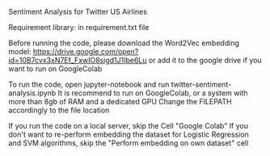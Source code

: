 Sentiment Analysis for Twitter US Airlines

Requirement library: in requirement.txt file

Before running the code, please download the Word2Vec embedding model: https://drive.google.com/open?id=10B7cvx3xN7Ef_FxwIO8sigd1J1Ibe6Lu
or add it to the google drive if you want to run on GoogleColab

To run the code, open jupyter-notebook and run twitter-sentiment-analysis.ipynb
It is recommend to run on GoogleColab, or a system with more than 8gb of RAM and a dedicated GPU
Change the FILEPATH accordingly to the file location

If you run the code on a local server, skip the Cell "Google Colab"
If you don't want to re-perform embedding the dataset for Logistic Regression and SVM algorithms, skip the "Perform embedding on own dataset" cell


